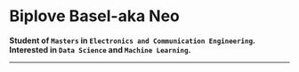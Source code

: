 # Biplove Basel-aka Neo #
**Student of `Masters` in `Electronics and Communication Engineering`.**
**Interested in `Data Science` and `Machine Learning`.**

---
